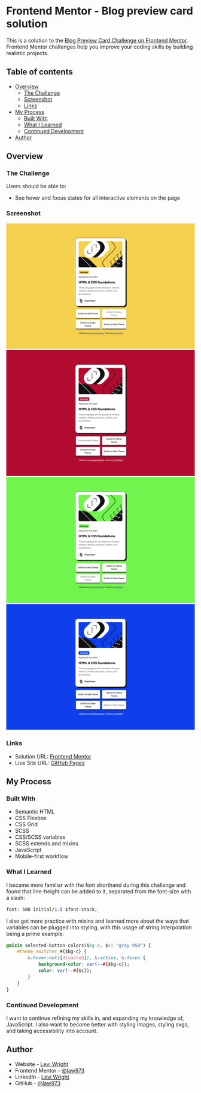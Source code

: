 # Frontend Mentor - Blog preview card solution

This is a solution to the [Blog Preview Card Challenge on Frontend Mentor](https://www.frontendmentor.io/challenges/blog-preview-card-ckPaj01IcS). Frontend Mentor challenges help you improve your coding skills by building realistic projects. 

## Table of contents

- [Overview](#overview)
  - [The Challenge](#the-challenge)
  - [Screenshot](#screenshot)
  - [Links](#links)
- [My Process](#my-process)
  - [Built With](#built-with)
  - [What I Learned](#what-i-learned)
  - [Continued Development](#continued-development)
- [Author](#author)

## Overview

### The Challenge

Users should be able to:

- See hover and focus states for all interactive elements on the page

### Screenshot

![](./screenshot/screenshot.png)
![](./screenshot/screenshot_red.png)
![](./screenshot/screenshot_green.png)
![](./screenshot/screenshot_blue.png)

### Links

- Solution URL: [Frontend Mentor](https://www.frontendmentor.io/solutions/blog-preview-card-with-scss-color-variants-7RZbyRZUKR)
- Live Site URL: [GitHub Pages](https://law973.github.io/blog-preview-card/)

## My Process

### Built With

- Semantic HTML
- CSS Flexbox
- CSS Grid
- SCSS
- CSS/SCSS variables
- SCSS extends and mixins
- JavaScript
- Mobile-first workflow

### What I Learned

I became more familiar with the font shorthand during this challenge and found that line-height can be added to it, separated from the font-size with a slash:

```css
font: 500 initial/1.5 $font-stack;
```

I also got more practice with mixins and learned more about the ways that variables can be plugged into styling, with this usage of string interpolation being a prime example:

```css
@mixin selected-button-colors($bg-c, $c: "gray-950") {
    #theme_switcher_#{$bg-c} {
        &:hover:not([disabled]), &:active, &:focus {
            background-color: var(--#{$bg-c});
            color: var(--#{$c});
        }
    }
}
```

### Continued Development

I want to continue refining my skills in, and expanding my knowledge of, JavaScript. I also want to become better with styling images, styling svgs, and taking accessibility into account.

## Author

- Website - [Levi Wright](https://leviwright.netlify.app/)
- Frontend Mentor - [@law973](https://www.frontendmentor.io/profile/law973)
- LinkedIn - [Levi Wright](https://www.linkedin.com/in/levi-arthur-wright/)
- GitHub - [@law973](https://github.com/law973)
